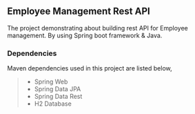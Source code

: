 ## Employee Management Rest API

The project demonstrating about building rest API for Employee management. By using Spring boot framework & Java.

### Dependencies
Maven dependencies used in this project are listed below,

>* Spring Web
>* Spring Data JPA
>* Spring Data Rest
>* H2 Database
 

